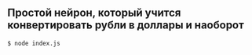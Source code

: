 ## Простой нейрон, который учится конвертировать рубли в доллары и наоборот

```bash
$ node index.js
```
